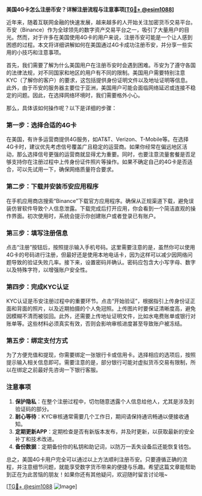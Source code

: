 **美国4G卡怎么注册币安？详解注册流程与注意事项[[TG💪+ @esim1088](https://t.me/s/esim1088)]**

近年来，随着互联网金融的快速发展，越来越多的人开始关注加密货币交易平台。币安（Binance）作为全球领先的数字资产交易平台之一，吸引了大量用户的目光。然而，对于许多在美国使用4G卡的用户来说，注册币安可能是一个让人感到困惑的过程。本文将详细讲解如何在美国通过4G卡成功注册币安，并分享一些实用的小技巧和注意事项。

首先，我们需要了解为什么美国用户在注册币安时会遇到困难。币安为了遵守各国的法律法规，对不同国家和地区的用户有不同的限制。美国用户需要特别注意KYC（了解你的客户）的要求，这包括提供身份证明文件以及地址证明等信息。此外，由于币安的服务器主要位于亚洲，美国用户可能会面临网络延迟或连接不稳定的问题。因此，在选择网络环境时，我们需要格外小心。

那么，具体该如何操作呢？以下是详细的步骤：

### 第一步：选择合适的4G卡

在美国，有许多运营商提供4G服务，如AT&T、Verizon、T-Mobile等。在选择4G卡时，建议优先考虑信号覆盖广且稳定的运营商。如果你经常在偏远地区活动，那么选择信号更强的运营商就显得尤为重要。同时，也要注意流量套餐是否足够支持你在注册过程中上传身份证件照片等操作。如果不确定自己的4G卡是否适合，可以先试用一下，确保网络质量符合要求。

### 第二步：下载并安装币安应用程序

在手机应用商店搜索“Binance”下载官方应用程序。确保从正规渠道下载，避免误装仿冒软件导致个人信息泄露。下载完成后打开应用，你会看到一个简洁直观的操作界面。初次使用时，系统会提示你创建账户或者登录已有账户。

### 第三步：填写注册信息

点击“注册”按钮后，按照提示输入手机号码。这里需要注意的是，虽然你可以使用4G卡的号码进行注册，但最好还是使用本地电话卡，因为这样可以减少因网络问题导致的验证失败几率。接下来，设置密码并确认。密码应包含大小写字母、数字以及特殊字符，以增强账户安全性。

### 第四步：完成KYC认证

KYC认证是币安注册过程中的重要环节。点击“开始验证”，根据指引上传身份证正面和背面的照片，以及近期拍摄的个人免冠照。上传图片时要保证清晰度高，避免因模糊不清而被驳回。此外，还需要上传地址证明文件，比如水电费账单或银行对账单等。这些材料必须真实有效，否则会影响审核进度甚至导致账户被冻结。

### 第五步：绑定支付方式

为了方便充值和提现，你需要绑定一张银行卡或信用卡。选择相应的选项后，按照提示输入相关信息即可。需要注意的是，部分银行可能对虚拟货币交易有限制，所以在绑定之前最好先咨询一下银行客服。

### 注意事项

1. **保护隐私**：在整个注册过程中，切勿随意透露个人信息给他人，尤其是涉及到验证码的部分。
2. **耐心等待**：KYC审核通常需要几个工作日，期间请保持通讯畅通以便接收通知。
3. **定期更新APP**：定期检查是否有新版本发布，并及时更新，以获取最新的安全补丁和技术改进。
4. **备份数据**：定期备份你的私钥和助记词，以防万一丢失设备后还能恢复钱包。

总之，美国4G卡用户完全可以通过以上方法顺利注册币安。只要遵循正确的流程，并注意细节问题，就能享受数字货币带来的便捷与乐趣。希望这篇文章能帮助到正在为此苦恼的朋友！如果你还有其他疑问，欢迎随时留言讨论哦~

[[TG💪+ @esim1088](https://t.me/s/esim1088) ![Image](https://i.postimg.cc/4NQfJmqS/Snipaste-2025-05-13-00-14-12.png)]